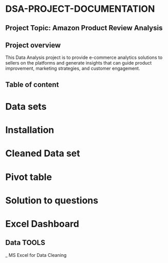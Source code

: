 # DSA-PROJECT-DOCUMENTATION
## Project Topic: Amazon Product Review Analysis
## Project overview
This Data Analysis project is to provide e-commerce analytics solutions to sellers on the platforms and generate insights that can guide product improvement, marketing strategies, and customer  engagement. 
## Table of content 
# Data sets
# Installation
# Cleaned Data set
# Pivot table
# Solution to questions
# Excel Dashboard
## Data TOOLS
_ MS Excel for Data Cleaning

